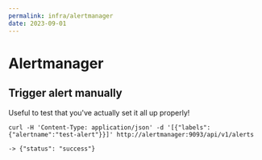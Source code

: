 ```yaml
---
permalink: infra/alertmanager
date: 2023-09-01
---
```

# Alertmanager

## Trigger alert manually
Useful to test that you've actually set it all up properly!

```
curl -H 'Content-Type: application/json' -d '[{"labels":{"alertname":"test-alert"}}]' http://alertmanager:9093/api/v1/alerts

-> {"status": "success"}
```